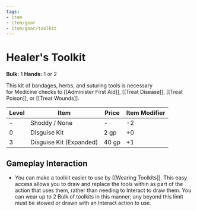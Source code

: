 ```yaml
---
tags:
- item
- item/gear
- item/gear/toolkit
---
```

# Healer's Toolkit

**Bulk:** 1
**Hands:** 1 or 2

This kit of bandages, herbs, and suturing tools is necessary for Medicine checks to [[Administer First Aid]], [[Treat Disease]], [[Treat Poison]], or [[Treat Wounds]].

| **Level** | **Item**                | **Price** | **Item Modifier** |
| --------- | ----------------------- | --------- | ----------------- |
| -         | Shoddy / None           | -         | -2                |
| 0         | Disguise Kit            | 2 gp      | +0                |
| 3         | Disguise Kit (Expanded) | 40 gp     | +1                |

## Gameplay Interaction

- You can make a toolkit easier to use by [[Wearing Toolkits]]. This easy access allows you to draw and replace the tools within as part of the action that uses them, rather than needing to Interact to draw them. You can wear up to 2 Bulk of toolkits in this manner; any beyond this limit must be stowed or drawn with an Interact action to use.
